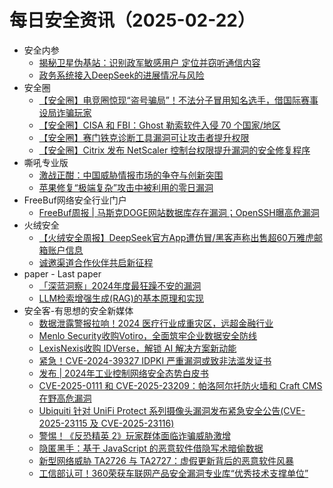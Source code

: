 # 每日安全资讯（2025-02-22）

- 安全内参
  - [揭秘卫星伪基站：识别政军敏感用户 定位并窃听通信内容](https://mp.weixin.qq.com/s?__biz=MzI4NDY2MDMwMw==&mid=2247513801&idx=1&sn=f4e90a234d32eb33e13821b36d4826ef&chksm=ebfaf1e9dc8d78ffac25881a998f3538467239a9b39d2b07f67ff607030bc282db8526fd5dc3&scene=58&subscene=0#rd)
  - [政务系统接入DeepSeek的进展情况与风险](https://mp.weixin.qq.com/s?__biz=MzI4NDY2MDMwMw==&mid=2247513801&idx=2&sn=694447ac7ac7b4924e1e5ac893c5ad1a&chksm=ebfaf1e9dc8d78ff5466d5a45545b74b8e673680c0273165e0e2eb9f97edbab3cc6330cf6fa0&scene=58&subscene=0#rd)
- 安全圈
  - [【安全圈】电竞圈惊现“盗号骗局”！不法分子冒用知名选手，借国际赛事设局诈骗玩家](https://mp.weixin.qq.com/s?__biz=MzIzMzE4NDU1OQ==&mid=2652067926&idx=1&sn=06995c8a562e7076655328990f9f4399&chksm=f36e7416c419fd00b0f317223db9e70b22637e2987903bc811af4b1e8dc3813b8f2854f764c9&scene=58&subscene=0#rd)
  - [【安全圈】CISA 和 FBI：Ghost 勒索软件入侵 70 个国家/地区](https://mp.weixin.qq.com/s?__biz=MzIzMzE4NDU1OQ==&mid=2652067926&idx=2&sn=0bc4542c5c841ae852d1fa22d333b2dd&chksm=f36e7416c419fd0027ea0734cd634c163f2d1a630eeaeeac0ca5e6e3832b96b6576a14daf720&scene=58&subscene=0#rd)
  - [【安全圈】赛门铁克诊断工具漏洞可让攻击者提升权限](https://mp.weixin.qq.com/s?__biz=MzIzMzE4NDU1OQ==&mid=2652067926&idx=3&sn=2d131a8cb6509a43ec57dad0ce5b7216&chksm=f36e7416c419fd00e623758485b719ae76cf7343378c7e8d644744090186b0a814d81bef07e0&scene=58&subscene=0#rd)
  - [【安全圈】Citrix 发布 NetScaler 控制台权限提升漏洞的安全修复程序](https://mp.weixin.qq.com/s?__biz=MzIzMzE4NDU1OQ==&mid=2652067926&idx=4&sn=0caef5e797b3df5141d039002092ba83&chksm=f36e7416c419fd00723e1f3194bd59381a229e4856a99f755ce8b3534ef54f025b33b154a77d&scene=58&subscene=0#rd)
- 嘶吼专业版
  - [激战正酣：中国威胁情报市场的争夺与创新突围](https://mp.weixin.qq.com/s?__biz=MzI0MDY1MDU4MQ==&mid=2247581239&idx=1&sn=46250bd89de6684bf84df8750cac70e1&chksm=e9146e0dde63e71b23fd455705ce89f552777dbce39122b1b148a540f18b6acb059e0b3b7c7e&scene=58&subscene=0#rd)
  - [苹果修复“极端复杂”攻击中被利用的零日漏洞](https://mp.weixin.qq.com/s?__biz=MzI0MDY1MDU4MQ==&mid=2247581239&idx=2&sn=b73500f09beeb8531922e5bbe60b7afe&chksm=e9146e0dde63e71b6dffe7f965fa172c280849088aa9bec160f3d2804373f0e6ce56e038e5b7&scene=58&subscene=0#rd)
- FreeBuf网络安全行业门户
  - [FreeBuf周报 | 马斯克DOGE网站数据库存在漏洞；OpenSSH曝高危漏洞](https://www.freebuf.com/news/422478.html)
- 火绒安全
  - [【火绒安全周报】DeepSeek官方App遭仿冒/黑客声称出售超60万雅虎邮箱账户信息](https://mp.weixin.qq.com/s?__biz=MzI3NjYzMDM1Mg==&mid=2247524455&idx=1&sn=2a06e5aaf5f93bfa8c34d666677bf162&chksm=eb70be58dc07374ed5b488b46fce182c5107d028f9bbcd918326825455357a223ba7236239e9&scene=58&subscene=0#rd)
  - [诚邀渠道合作伙伴共启新征程](https://mp.weixin.qq.com/s?__biz=MzI3NjYzMDM1Mg==&mid=2247524455&idx=2&sn=547ed6643b3e4c0aa0039695e3f69149&chksm=eb70be58dc07374e605a4e2ecb5098365da988f81101935a3862623e2dfbf47662d4f6ec642b&scene=58&subscene=0#rd)
- paper - Last paper
  - [「深蓝洞察」2024年度最狂躁不安的漏洞](https://paper.seebug.org/3288/)
  - [LLM检索增强生成(RAG)的基本原理和实现](https://paper.seebug.org/3287/)
- 安全客-有思想的安全新媒体
  - [数据泄露警报拉响！2024 医疗行业成重灾区，远超金融行业](https://www.anquanke.com/post/id/304667)
  - [Menlo Security收购Votiro，全面筑牢企业数据安全防线](https://www.anquanke.com/post/id/304663)
  - [LexisNexis收购 IDVerse，解锁 AI 解决方案新动能](https://www.anquanke.com/post/id/304657)
  - [紧急！CVE-2024-39327 IDPKI 严重漏洞或致非法滥发证书](https://www.anquanke.com/post/id/304644)
  - [发布 | 2024年工业控制网络安全态势白皮书](https://www.anquanke.com/post/id/304578)
  - [CVE-2025-0111 和 CVE-2025-23209：帕洛阿尔托防火墙和 Craft CMS 在野高危漏洞](https://www.anquanke.com/post/id/304592)
  - [Ubiquiti 针对 UniFi Protect 系列摄像头漏洞发布紧急安全公告(CVE-2025-23115 及 CVE-2025-23116)](https://www.anquanke.com/post/id/304579)
  - [警惕！《反恐精英 2》玩家群体面临诈骗威胁激增](https://www.anquanke.com/post/id/304573)
  - [隐匿黑手：基于 JavaScript 的恶意软件借隐写术暗偷数据](https://www.anquanke.com/post/id/304570)
  - [新型网络威胁 TA2726 与 TA2727：虚假更新背后的恶意软件风暴](https://www.anquanke.com/post/id/304568)
  - [工信部认可！360荣获车联网产品安全漏洞专业库“优秀技术支撑单位”](https://www.anquanke.com/post/id/304560)

